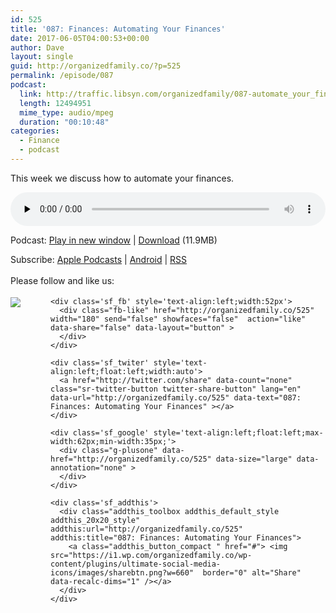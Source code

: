 ```yaml
---
id: 525
title: '087: Finances: Automating Your Finances'
date: 2017-06-05T04:00:53+00:00
author: Dave
layout: single
guid: http://organizedfamily.co/?p=525
permalink: /episode/087
podcast:
  link: http://traffic.libsyn.com/organizedfamily/087-automate_your_finances.mp3
  length: 12494951
  mime_type: audio/mpeg
  duration: "00:10:48"
categories:
  - Finance
  - podcast
---
```

This week we discuss how to automate your finances.

<div class="powerpress_player" id="powerpress_player_5408">
  <audio class="wp-audio-shortcode" id="audio-525-88" preload="none" style="width: 100%;" controls="controls"><source type="audio/mpeg" src="http://traffic.libsyn.com/organizedfamily/087-automate_your_finances.mp3?_=88" /><a href="http://traffic.libsyn.com/organizedfamily/087-automate_your_finances.mp3">http://traffic.libsyn.com/organizedfamily/087-automate_your_finances.mp3</a></audio>
</div>

<p class="powerpress_links powerpress_links_mp3">
  Podcast: <a href="http://traffic.libsyn.com/organizedfamily/087-automate_your_finances.mp3" class="powerpress_link_pinw" target="_blank" title="Play in new window" onclick="return powerpress_pinw('http://organizedfamily.co/?powerpress_pinw=525-podcast');" rel="nofollow">Play in new window</a> | <a href="http://traffic.libsyn.com/organizedfamily/087-automate_your_finances.mp3" class="powerpress_link_d" title="Download" rel="nofollow" download="087-automate_your_finances.mp3">Download</a> (11.9MB)
</p>

<p class="powerpress_links powerpress_subscribe_links">
  Subscribe: <a href="https://itunes.apple.com/us/podcast/organized-family/id1047979605?mt=2&ls=1#episodeGuid=http%3A%2F%2Forganizedfamily.co%2F%3Fp%3D525" class="powerpress_link_subscribe powerpress_link_subscribe_itunes" title="Subscribe on Apple Podcasts" rel="nofollow">Apple Podcasts</a> | <a href="http://subscribeonandroid.com/organizedfamily.co/feed/podcast" class="powerpress_link_subscribe powerpress_link_subscribe_android" title="Subscribe on Android" rel="nofollow">Android</a> | <a href="http://organizedfamily.co/feed/podcast" class="powerpress_link_subscribe powerpress_link_subscribe_rss" title="Subscribe via RSS" rel="nofollow">RSS</a>
</p>

<div class='sfsi_Sicons' style='width: 100%; display: inline-block; vertical-align: middle; text-align:left'>
  <div style='margin:0px 8px 0px 0px; line-height: 24px'>
    <span>Please follow and like us:</span>
  </div>
  
  <div class='sfsi_socialwpr'>
    <div class='sf_subscrbe' style='text-align:left;float:left;width:64px'>
      <a href="http://www.specificfeeds.com/widget/emailsubscribe/MTc5ODgx/OA==/" target="_blank"><img src="https://i2.wp.com/organizedfamily.co/wp-content/plugins/ultimate-social-media-icons/images/follow_subscribe.png?w=660" data-recalc-dims="1" /></a>
    </div>
    
    <div class='sf_fb' style='text-align:left;width:52px'>
      <div class="fb-like" href="http://organizedfamily.co/525" width="180" send="false" showfaces="false"  action="like" data-share="false" data-layout="button" >
      </div>
    </div>
    
    <div class='sf_twiter' style='text-align:left;float:left;width:auto'>
      <a href="http://twitter.com/share" data-count="none" class="sr-twitter-button twitter-share-button" lang="en" data-url="http://organizedfamily.co/525" data-text="087: Finances: Automating Your Finances" ></a>
    </div>
    
    <div class='sf_google' style='text-align:left;float:left;max-width:62px;min-width:35px;'>
      <div class="g-plusone" data-href="http://organizedfamily.co/525" data-size="large" data-annotation="none" >
      </div>
    </div>
    
    <div class='sf_addthis'>
      <div class="addthis_toolbox addthis_default_style addthis_20x20_style" addthis:url="http://organizedfamily.co/525" addthis:title="087: Finances: Automating Your Finances">
        <a class="addthis_button_compact " href="#"> <img src="https://i1.wp.com/organizedfamily.co/wp-content/plugins/ultimate-social-media-icons/images/sharebtn.png?w=660"  border="0" alt="Share" data-recalc-dims="1" /></a>
      </div>
    </div>
  </div>
</div>